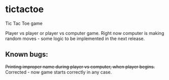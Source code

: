 # tictactoe
Tic Tac Toe game 

Player vs player or player vs computer game. 
Right now computer is making random moves - some logic to be implemented in the next release. 

## Known bugs:
~~Printing improper name during player vs computer, when player begins.~~
Corrected - now game starts correctly in any case. 
